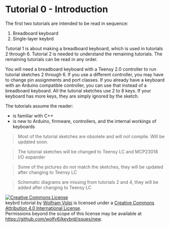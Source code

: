 Tutorial 0 - Introduction
=========================
The first two tutorials are intended to be read in sequence:
 1. Breadboard keyboard
 2. Single-layer keybrd

Tutorial 1 is about making a breadboard keyboard, which is used in tutorials 2 through 6.
Tutorial 2 is needed to understand the remaining tutorials.
The remaining tutorials can be read in any order.

You will need a breadboard keyboard with a Teensy 2.0 controller to run tutorial sketches 2 through 6.
If you use a different controller, you may have to change pin assignments and port classes.
If you already have a keyboard with an Arduino compatible controller, you can use that instead of a breadboard keyboard.
All the tutorial sketches use 2 to 8 keys.
If your keyboard has more keys, they are simply ignored by the sketch.

The tutorials assume the reader:
* is familiar with C++
* is new to Arduino, firmware, controllers, and the internal workings of keyboards

<!-- todo -->
> Most of the tutorial sketches are obsolete and will not compile.  Will be updated soon.

> The tutorial sketches will be changed to Teensy LC and MCP23018 I/O expander

> Some of the pictures do not match the sketches, they will be updated after changing to Teensy LC

> Schematic diagrams are missing from tutorials 2 and 4, they will be added after changing to Teensy LC

<a rel="license" href="http://creativecommons.org/licenses/by/4.0/"><img alt="Creative Commons License" style="border-width:0" src="https://i.creativecommons.org/l/by/4.0/88x31.png" /></a><br /><span xmlns:dct="http://purl.org/dc/terms/" property="dct:title">keybrd tutorial</span> by <a xmlns:cc="http://creativecommons.org/ns#" href="https://github.com/wolfv6/keybrd" property="cc:attributionName" rel="cc:attributionURL">Wolfram Volpi</a> is licensed under a <a rel="license" href="http://creativecommons.org/licenses/by/4.0/">Creative Commons Attribution 4.0 International License</a>.<br />Permissions beyond the scope of this license may be available at <a xmlns:cc="http://creativecommons.org/ns#" href="https://github.com/wolfv6/keybrd/issues/new" rel="cc:morePermissions">https://github.com/wolfv6/keybrd/issues/new</a>.
